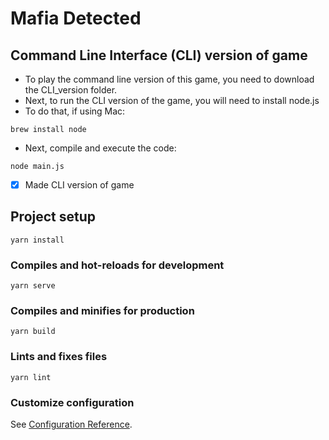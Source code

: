 # Mafia Detected

## Command Line Interface (CLI) version of game

- To play the command line version of this game, you need to download the CLI_version folder.
- Next, to run the CLI version of the game, you will need to install node.js
- To do that, if using Mac:
```
brew install node
```
- Next, compile and execute the code:
```
node main.js
```
- [x] Made CLI version of game

## Project setup
```
yarn install
```

### Compiles and hot-reloads for development
```
yarn serve
```

### Compiles and minifies for production
```
yarn build
```

### Lints and fixes files
```
yarn lint
```

### Customize configuration
See [Configuration Reference](https://cli.vuejs.org/config/).
